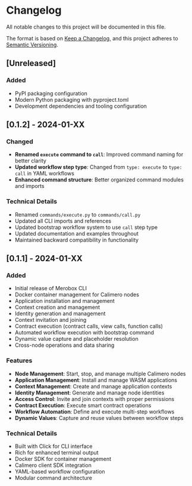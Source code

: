 # Changelog

All notable changes to this project will be documented in this file.

The format is based on [Keep a Changelog](https://keepachangelog.com/en/1.0.0/),
and this project adheres to [Semantic Versioning](https://semver.org/spec/v2.0.0.html).

## [Unreleased]

### Added
- PyPI packaging configuration
- Modern Python packaging with pyproject.toml
- Development dependencies and tooling configuration

## [0.1.2] - 2024-01-XX

### Changed
- **Renamed `execute` command to `call`**: Improved command naming for better clarity
- **Updated workflow step type**: Changed from `type: execute` to `type: call` in YAML workflows
- **Enhanced command structure**: Better organized command modules and imports

### Technical Details
- Renamed `commands/execute.py` to `commands/call.py`
- Updated all CLI imports and references
- Updated bootstrap workflow system to use `call` step type
- Updated documentation and examples throughout
- Maintained backward compatibility in functionality

## [0.1.1] - 2024-01-XX

### Added
- Initial release of Merobox CLI
- Docker container management for Calimero nodes
- Application installation and management
- Context creation and management
- Identity generation and management
- Context invitation and joining
- Contract execution (contract calls, view calls, function calls)
- Automated workflow execution with bootstrap command
- Dynamic value capture and placeholder resolution
- Cross-node operations and data sharing

### Features
- **Node Management**: Start, stop, and manage multiple Calimero nodes
- **Application Management**: Install and manage WASM applications
- **Context Management**: Create and manage application contexts
- **Identity Management**: Generate and manage node identities
- **Access Control**: Invite and join contexts with proper permissions
- **Contract Execution**: Execute smart contract operations
- **Workflow Automation**: Define and execute multi-step workflows
- **Dynamic Values**: Capture and reuse values between workflow steps

### Technical Details
- Built with Click for CLI interface
- Rich for enhanced terminal output
- Docker SDK for container management
- Calimero client SDK integration
- YAML-based workflow configuration
- Modular command architecture
